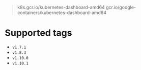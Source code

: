 > k8s.gcr.io/kubernetes-dashboard-amd64
> gcr.io/google-containers/kubernetes-dashboard-amd64

# Supported tags
- `v1.7.1`
- `v1.8.3`
- `v1.10.0`
- `v1.10.1`